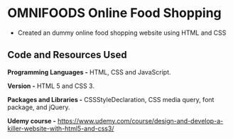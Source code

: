 # OMNIFOODS Online Food Shopping

* Created an dummy online food shopping website using HTML and CSS

## Code and Resources Used

**Programming Languages -** HTML, CSS and JavaScript.

**Version -** HTML 5 and CSS 3.

**Packages and Libraries -** CSSStyleDeclaration, CSS media query, font package, and jQuery.

**Udemy course -** https://www.udemy.com/course/design-and-develop-a-killer-website-with-html5-and-css3/


